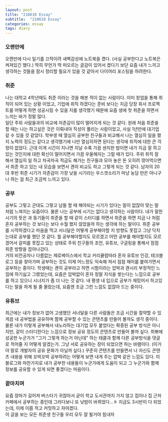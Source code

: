 ```yaml
---
layout: post
title: "210610 Essay"
subtitle:  "210610 Essay"
categories: essay
tags: diary
---
```

  
### 오랜만에  
오랜만에 다시 일기를 끄적이려 새벽감성에 노트북을 켰다. (사실 공부한다고 노트북은 켜져있긴 했다.) 딱히 무언가 딱 떠오르는 글감이 있어서 켰다기 보단 요즘 내가 느끼고 생각하는 것들을 잠시 정리할 필요가 있을 것 같아서 다이어리 포스팅을 하려한다.  
  
### 취준  
나는 대학교 4학년때도 취준 이라는 것을 해본 적이 없는 사람이다. 이미 창업을 통해 취직이 되어 있는 상황 이었고, 기업에 취직 하겠다는 준비 보다는 지금 당장 회사 프로젝트를 어떻게 하면 성공시킬 수 있을 지를 생각했기 때문에 요즘 생에 첫 취준을 하면서 느끼는 바가 정말 많다.  
일단 주위 사람들과의 비교에 자존감이 많이 떨어지게 되는 것 같다. 원래 처음 취준을 할 때는 나는 하고싶은 것은 이뤄내야 직성이 풀리는 사람이었고, 사실 1년만에 대기업 갈 수 있을 것 같았다. 학부생 때 열심히 공부한 친구들과 비교해서 나는 열심히 일을 했지 노력의 정도는 같다고 생각했기에 나만 열심히하면 된다는 생각에 취직에 대한 큰 걱정이 없었다. 근데 이게 시간이 지나면 지날 수록 가끔 센치한 밤이면 내가 지금 잘 하고 있는 것인지에 대한 확신이 떨어지면서 가끔 우울해지는 그럴 때가 있다. 주위 취직 잘 해서 열심히 일 하고 차곡차곡 적금도 해가는 친구들과 모아 놓은 돈 오히려 깎아먹으면서 취준 하고 있는 내 모습을 보면서 괜히 비교도 하고 그렇게 되는 것 같다. 남자의 20대 후반 취준 시기가 자존감이 가장 낮을 시기라는 우스갯소리가 마냥 농담 만은 아니구나 하는 걸 최근 조금씩 느끼고 있다.  
  
### 공부
공부도 그렇고 군대도 그렇고 남들 할 때 해야되는 시기가 있다는 말이 없잖아 맞는 말 처럼 느껴지는 요즘이다. 물론 나는 공부에 시기는 없다고 생각하는 사람이다. 내가 말한 시기의 뜻은 과 동기들이 취준을 할 때 같이 스터디를 하면서 취준을 하면 지금 나 처럼 혼자 공부하는 것 보다는 보다 수월 했지 않았을까 하는 생각에 하는 말이다. 취준 공부를 시작하겠다고 마음을 먹고 서너달은 어떻게 공부해야할 지 방향도 못잡고 그냥 닥치는대로 공부를 했던 것 같다. 뭘 공부해야할지도 모르겠고 어떤 공부를 해야할지도 모르겠어서 갈피를 못잡고 있는 상태로 주위 친구들의 조언, 유튜브, 구글링을 통해서 점점 취준 방향을 잡아나갔다.  
거의 비전공자나 다름없는 제로베이스에서 학교 커리큘럼따라 혼자 유튜브 인강, 테크블로그 등을 찾아가며 공부하는 것도 이제 어느정도 익숙해 져서 점점 재미를 붙여가면서 공부하는 중이다. 학생때는 괜히 공부라고 하면 시험이라는 압박과 괜시리 부정적인 느낌에 하기싫고 그랬었는데, 요즘은 압박없이 혼자 정말 지식을 쌓는다는 느낌으로 공부를 하고 있으니 시너지가 좀 더 나는 것 같다. 내 평생 내 입으로 공부가 재밌어서 하고있다는 말을 하게 될 줄 몰랐는데, 요즘엔 조금 그런 느낌도 없잖아 드는 중이다.  

### 유튜브
최근에는 내가 정보가 없어 고생했던 서너달을 다른 사람들은 조금 시간을 절약할 수 있게끔 내 공부법을 공유하며 함께 공부할 수 있는 콘텐츠를 만들어 볼까도 생각 중이다. 물론 내가 이렇게 공부해서 내노라하는 대기업 모두 붙었다는 확증된 공부 방식은 아니지만, 같이 스터디한다는 느낌으로 정보 공유 정도의 콘텐츠로 만들어 볼까 싶다. 취뽀에 성공한 누군가가 "그거 그렇게 하는거 아닌데" 하는 태클과 함께 다른 공부방식을 댓글로 적어줄 지 어떻게 알겠는가. 그냥 서로 공유하는 장이 되었으면 하는 바램이다. (이거야 말로 개발자의 공유 문화가 아닐까 싶다.) 꾸준히 콘텐츠를 만들면서 나 자신도 콘텐츠 내용을 위해 꼬박꼬박 공부하려는 어떻게 보면 내게 주는 압박 같은 느낌도 있다. 이 블로그와 마찬가지로 내가 공부한 내용들이 누군가에게 도움이 되고 그 누군가와 함께 정보를 공유할 수 있게 되면 좋겠다는 마음이다.

### 끝마치며
요즘 장마가 길어져 버스타기 귀찮아서 굳이 학교 도서관까지 가지 않고 집이나 집 근처 카페에서 공부하는 중인데 그러다보니 또 낮밤이 바뀌었다...ㅎ 지금도 3시반이 다 되었는데, 이제 이쯤 적고 커밋하고 자야겠다.  
이 글을 보는 모든 취준생 친구들 우리 모두 잘 될거야 힘내자  